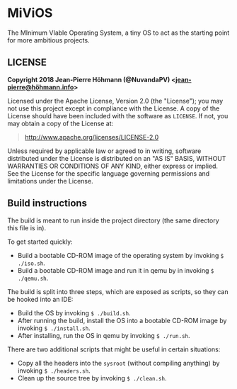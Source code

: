 # MiViOS

The MInimum VIable Operating System, a tiny OS to act as the starting point for more ambitious projects. 

## LICENSE

**Copyright 2018 Jean-Pierre Höhmann (@NuvandaPV) <jean-pierre@höhmann.info>**

Licensed under the Apache License, Version 2.0 (the "License");
you may not use this project except in compliance with the License.
A copy of the License should have been included with the software as `LICENSE`.
If not, you may obtain a copy of the License at:

> http://www.apache.org/licenses/LICENSE-2.0
  
Unless required by applicable law or agreed to in writing, software
distributed under the License is distributed on an "AS IS" BASIS,
WITHOUT WARRANTIES OR CONDITIONS OF ANY KIND, either express or implied.
See the License for the specific language governing permissions and
limitations under the License.

## Build instructions

The build is meant to run inside the project directory (the same directory this file is in).

To get started quickly:

* Build a bootable CD-ROM image of the operating system by invoking `$ ./iso.sh`.
* Build a bootable CD-ROM image and run it in qemu by in invoking `$ ./qemu.sh`.  

The build is split into three steps, which are exposed as scripts, so they can be hooked into an IDE:

* Build the OS by invoking `$ ./build.sh`.
* After running the build, install the OS into a bootable CD-ROM image by invoking `$ ./install.sh`.
* After installing, run the OS in qemu by invoking `$ ./run.sh`.

There are two additional scripts that might be useful in certain situations:

* Copy all the headers into the `sysroot` (without compiling anything) by invoking `$ ./headers.sh`.
* Clean up the source tree by invoking `$ ./clean.sh`.
